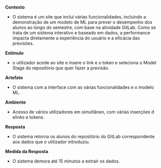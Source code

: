 **Contexto**

- O sistema é um site que inclui várias funcionalidades, incluindo a demonstração de um modelo de ML para prever o desempenho dos alunos ao longo do semestre, com base na atividade GitLab. Como se trata de um sistema interativo e baseado em dados, a performance impacta diretamente a experiência do usuário e a eficácia das previsões.

**Estímulo**

- o utilizador acede ao site e insere o link e o token e seleciona o Model Stage do repositório que quer fazer a previsão.

**Artefato**

- O sistema com a interface com as várias funcionalidades e o modelo ML.

**Ambiente**

- Acesso de vários utilizadores em simultâneo, com várias inserções d elinks e tokens.

**Resposta**

- O sistema retorna os alunos do repositório do GitLab correspondente aos dados que o utilizador introduziu.

**Medida da Resposta**

- O sistema demora até 15 minutos a extrair os dados.